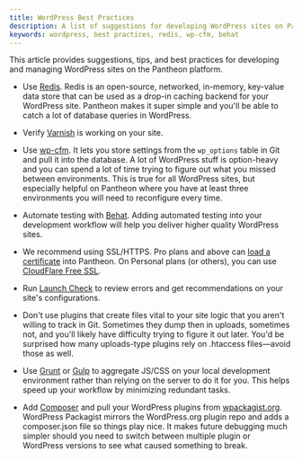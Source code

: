 ```yaml
---
title: WordPress Best Practices
description: A list of suggestions for developing WordPress sites on Pantheon.
keywords: wordpress, best practices, redis, wp-cfm, behat
---
```


This article provides suggestions, tips, and best practices for developing and managing WordPress sites on the Pantheon platform.

* Use [Redis](/docs/articles/sites/installing-redis-on-wordpress/). Redis is an open-source, networked, in-memory, key-value data store that can be used as a drop-in caching backend for your WordPress site. Pantheon makes it super simple and you'll be able to catch a lot of database queries in WordPress.
 
* Verify [Varnish](/docs/articles/sites/varnish/testing-varnish) is working on your site.

* Use [wp-cfm](https://pantheon.io/docs/articles/wordpress/wordpress-configuration-management-wp-cfm/). It lets you store settings from the `wp_options` table in Git and pull it into the database. A lot of WordPress stuff is option-heavy and you can spend a lot of time trying to figure out what you missed between environments. This is true for all WordPress sites, but especially helpful on Pantheon where you have at least three environments you will need to reconfigure every time.

* Automate testing with [Behat](/docs/guides/automated-testing-wordpress-behat/). Adding automated testing into your development workflow will help you deliver higher quality WordPress sites.

* We recommend using SSL/HTTPS. Pro plans and above can [load a certificate](/docs/articles/sites/domains/adding-a-ssl-certificate-for-secure-https-communication/) into Pantheon. On Personal plans (or others), you can use [CloudFlare Free SSL](/docs/articles/wordpress/add-cloudflare-free-ssl-to-wordpress-sites).

* Run [Launch Check](/docs/articles/wordpress/launch-check-wordpress-performance-and-configuration-analysis) to review errors and get recommendations on your site's configurations.

* Don't use plugins that create files vital to your site logic that you aren't willing to track in Git. Sometimes they dump then in uploads, sometimes not, and you'll likely have difficulty trying to figure it out later. You'd be surprised how many uploads-type plugins rely on .htaccess files—avoid those as well.

* Use [Grunt](http://gruntjs.com/) or [Gulp](http://gulpjs.com/) to aggregate JS/CSS on your local development environment rather than relying on the server to do it for you. This helps speed up your workflow by minimizing redundant tasks.

* Add [Composer](https://getcomposer.org/) and pull your WordPress plugins from [wpackagist.org](http://wpackagist.org/). WordPress Packagist mirrors the WordPress.org plugin repo and adds a composer.json file so things play nice. It makes future debugging much simpler should you need to switch between multiple plugin or WordPress versions to see what caused something to break.
